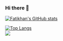 ### Hi there 👋

<!--
**fatikhan-gasimov/fatikhan-gasimov** is a ✨ _special_ ✨ repository because its `README.md` (this file) appears on your GitHub profile.

Here are some ideas to get you started:

- 🔭 I’m currently working on ...
- 🌱 I’m currently learning ...
- 👯 I’m looking to collaborate on ...
- 🤔 I’m looking for help with ...
- 💬 Ask me about ...
- 📫 How to reach me: ...
- 😄 Pronouns: ...
- ⚡ Fun fact: ...
-->

[![Fatikhan's GitHub stats](https://github-readme-stats.vercel.app/api?username=fatikhan-gasimov)](https://github.com/fatikhan-gasimov/github-readme-stats)

[![Top Langs](https://github-readme-stats.vercel.app/api/top-langs/?username=fatikhan-gasimov)](https://github.com/fatikhan-gasimov/github-readme-stats)
<br>
![](https://komarev.com/ghpvc/?username=fatikhan-gasimov&color=green)
